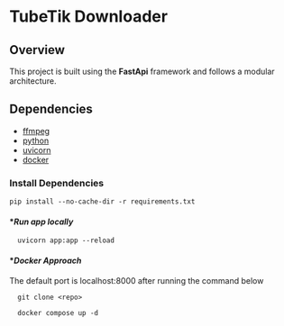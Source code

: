 # TubeTik Downloader

## **Overview**
This project is built using the **FastApi** framework and follows a modular architecture.


## **Dependencies**
- [ffmpeg](#ffmpeg)
- [python](#python)
- [uvicorn](#uvicorn)
- [docker](#docker)

### Install Dependencies
```
pip install --no-cache-dir -r requirements.txt
```

#### **Run app locally*

```
  uvicorn app:app --reload
```

#### **Docker Approach*
The default port is localhost:8000 after running the command below
```
  git clone <repo>
```
```
  docker compose up -d
```


